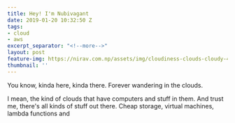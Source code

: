 ```yaml
---
title: Hey! I'm Nubivagant
date: 2019-01-20 10:32:50 Z
tags:
- cloud
- aws
excerpt_separator: "<!--more-->"
layout: post
feature-img: https://nirav.com.np/assets/img/cloudiness-clouds-cloudy-417045.jpg
thumbnail: ''
---
```


You know, kinda here, kinda there. Forever wandering in the clouds.

I mean, the kind of clouds that have computers and stuff in them. And trust me, there's all kinds of stuff out there. Cheap storage, virtual machines, lambda functions and 